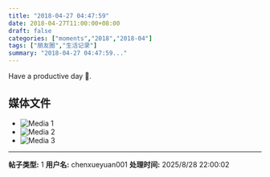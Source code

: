 ```yaml
---
title: "2018-04-27 04:47:59"
date: 2018-04-27T11:00:00+08:00
draft: false
categories: ["moments","2018","2018-04"]
tags: ["朋友圈","生活记录"]
summary: "2018-04-27 04:47:59..."
---
```


Have a productive day 🌈.

## 媒体文件

- ![Media 1](/Moments/photos/2018-04-27/201804270447590.jpg)
- ![Media 2](/Moments/photos/2018-04-27/201804270447591.jpg)
- ![Media 3](/Moments/photos/2018-04-27/201804270447592.jpg)

---

**帖子类型:** 1
**用户名:** chenxueyuan001
**处理时间:** 2025/8/28 22:00:02